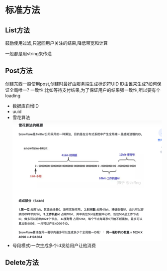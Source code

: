 # 标准方法

## List方法

鼓励使用过滤,只返回用户关注的结果,降低带宽和计算

一般都是用string来传递

## Post方法

创建东西一般使用post,创建时最好由服务端生成标识符UID
ID由谁来生成?如何保证全局唯一?
一致性:比如等待支付结果,为了保证用户的结果强一致性,所以要有个loading

- 数据库自增ID
- uuid
- 雪花算法![image-20240324111341275](什么是api.assets/image-20240324111341275.png)
- 号段模式:一次生成多个id发给用户让他消费
## Delete方法
